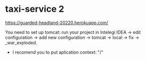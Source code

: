 ﻿# taxi-service 2
https://guarded-headland-20220.herokuapp.com/

You need to set up tomcat: run your project in Intelegi IDEA -> edit configuration -> add new configuration -> tomcat -> local -> fix -> <your project name>_war_exploded. 
+ I recomend you to put aplication context: "/"
